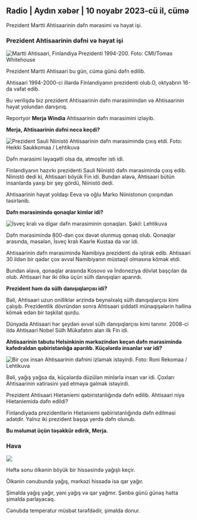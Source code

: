 ## Radio \| Aydın xəbər \| 10 noyabr 2023-cü il, cümə

Prezident Martti Ahtisaarinin dəfn mərasimi və həyat işi.

### Prezident Ahtisaarinin dəfni və həyat işi

![Martti Ahtisaari, Finlandiya Prezidenti 1994-200. Foto: CMI/Tomas Whitehouse](https://images.cdn.yle.fi/image/upload/c_crop,h_1080,w_1919,x_0,y_0/ar_1.777777777777777,c_fill,g_faces,h_6705/w_pr.q_auto:eco/f_auto/fl_lossy/v1699528852/39-1197047654a2d3334539)

Prezident Martti Ahtisaari bu gün, cümə günü dəfn edilib.

Ahtisaari 1994-2000-ci illərdə Finlandiyanın prezidenti olub.O, oktyabrın 16-da vəfat edib.

Bu verilişdə biz prezident Ahtisaarinin dəfn mərasimindən və Ahtisaarinin həyat yolundan danışırıq.

Reportyor **Merja Windia** Ahtisaarinin dəfn mərasimini izləyib.

**Merja, Ahtisaarinin dəfni necə keçdi?**

![Prezident Sauli Niinistö Ahtisaarinin dəfn mərasimində çıxış etdi. Foto: Heikki Saukkomaa / Lehtikuva](https://images.cdn.yle.fi/image/upload/c_crop,h_2880,w_5120,x_0,y_259/ar_1.777777777777777,c_fill,g_120d,g_610d/q_auto:eco/f_auto/fl_lossy/v1699619473/39-1198810654e20fbae885)

Dəfn mərasimi ləyaqətli olsa da, atmosfer isti idi.

Finlandiyanın hazırkı prezidenti Sauli Niinistö dəfn mərasimində çıxış edib. Niinistö dedi ki, Ahtisaari böyük Fin idi. Bundan əlavə, Ahtisaari bütün insanlarda yaxşı bir şey gördü, Niinistö dedi.

Ahtisaarinin həyat yoldaşı Eeva və oğlu Marko Niinistonun çıxışından təsirlənib.

**Dəfn mərasimində qonaqlar kimlər idi?**

![İsveç kralı və digər dəfn mərasiminin qonaqları. Şəkil: Lehtikuva](https://images.cdn.yle.fi/image/upload/c_crop,h_2880,w_5120,x_0,y_138/ar_1.777777777777777,c_fill,g_faces,h_675,w:0_prr./f_auto/fl_lossy/v1699627300/39-1199035654e40494d395)

Dəfn mərasimində 800-dən çox dəvət olunmuş qonaq olub. Qonaqlar arasında, məsələn, İsveç kralı Kaarle Kustaa da var idi.

Ahtisaarinin dəfn mərasimində Namibiya prezidenti də iştirak edib. Ahtisaari 30 ildən bir qədər çox əvvəl Namibiyanın müstəqil olmasına kömək etdi.

Bundan əlavə, qonaqlar arasında Kosovo və İndoneziya dövlət başçıları da olub. Ahtisaari hər iki ölkə üçün sülh danışıqları aparırdı.

**Prezident həm də sülh danışıqlarçısı idi?**

Bəli, Ahtisaari uzun onilliklər ərzində beynəlxalq sülh danışıqlarçısı kimi çalışıb. Prezidentlik dövründən sonra Ahtisaari şiddətli münaqişələrin həllinə kömək edən bir təşkilat qurdu.

Dünyada Ahtisaari hər şeydən əvvəl sülh danışıqlarçısı kimi tanınır. 2008-ci ildə Ahtisaari Nobel Sülh Mükafatını alan ilk Fin idi.

**Ahtisaarinin tabutu Helsinkinin mərkəzindən keçən dəfn mərasimində kafedraldan qəbiristanlığa aparılıb. Küçələrdə insanlar var idi?**

![Bir çox insan Ahtisaarinin dəfnini izləmək istəyirdi. Foto: Roni Rekomaa / Lehtikuva](https://images.cdn.yle.fi/image/upload/c_crop,h_2880,w_5120,x_0,y_11/ar_1.777777777777777,c_fill,g_faces5,_01h,q_auto:eco/f_auto/fl_lossy/v1699619608/39-1198819654e22ed1c931)

Bəli, yağış yağsa da, küçələrdə düzülən minlərlə insan var idi. Çoxları Ahtisaarinin xatirəsini yad etməyə gəlmək istəyirdi.

Prezident Ahtisaari Hietaniemi qəbiristanlığında dəfn edilib. Ahtisaari niyə Hietaniemidə dəfn edildi?

Finlandiyada prezidentlərin Hietaniemi qəbiristanlığında dəfn edilməsi adətdir. Yalnız iki prezident başqa yerdə dəfn olunub.

**Bu məlumat üçün təşəkkür edirik, Merja.**

### Hava

![](https://images.cdn.yle.fi/image/upload/c_crop,h_1080,w_1919,x_0,y_0/ar_1.7777777777777777,c_fill,g_faces,h_675,w_1200/eq/eqf_auto/fl_lossy/v1699633281/39-1199138654e58651ee77)

Həftə sonu ölkənin böyük bir hissəsində yağışlı keçir.

Ölkənin cənubunda yağış, mərkəzi hissədə isə qar yağır.

Şimalda yağış yağır, yəni yağış və qar yağmır. Şənbə günü günəş hətta şimalda parlayacaq.

Cənubda temperatur müsbət tərəfdədir, şimalda donur.